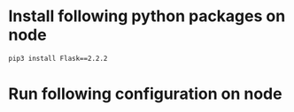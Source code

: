 # Install following python packages on node
```bash
pip3 install Flask==2.2.2
```

# Run following configuration on node